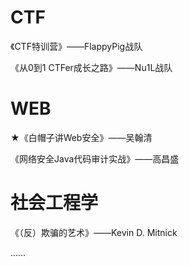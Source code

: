 # CTF

《CTF特训营》——FlappyPig战队

《从0到1 CTFer成长之路》——Nu1L战队

# WEB

★《白帽子讲Web安全》——吴翰清

《网络安全Java代码审计实战》——高昌盛

# 社会工程学

《（反）欺骗的艺术》——Kevin D. Mitnick

……
